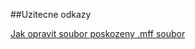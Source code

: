 ##Uzitecne odkazy

[Jak opravit soubor poskozeny .mff soubor](https://www.egi.com/knowledge-center/item/114-how-to-use-the-file-validator-utility-available-in-net-station-5-4)
